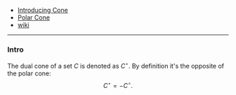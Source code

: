 - [Introducing Cone](Introducing%20Cone.md)
- [Polar Cone](Polar%20Cone.md)
- [wiki](https://en.wikipedia.org/wiki/Dual_cone_and_polar_cone)

---
### **Intro**

The dual cone of a set $C$ is denoted as $C^\star$. By definition it's the opposite of the polar cone: 
$$
C^\star = - C^\circ. 
$$


